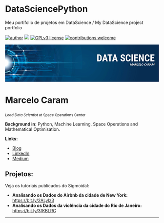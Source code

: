 # DataSciencePython
Meu portifolio de projetos em DataScience / My DataScience project portfolio

[![author](https://img.shields.io/badge/author-carlosfab-red.svg)](https:/www.linkedin.com/in/marcelo-caram-4426a214) [![](https://img.shields.io/badge/python-3.7+-blue.svg)](https://www.python.org/downloads/release/python-365/) [![GPLv3 license](https://img.shields.io/badge/License-GPLv3-blue.svg)](http://perso.crans.org/besson/LICENSE.html) [![contributions welcome](https://img.shields.io/badge/contributions-welcome-brightgreen.svg?style=flat)](https://github.com/carlosfab/data_science/issues)

<p align="center">
  <img src="banner.png" >
</p>

# Marcelo Caram
<sub>*Lead Data Scientist* at Space Operations Center</sub>

**Background in:** Python, Machine Learning, Space Operations and Mathematical Optimisation.

**Links:**
* [Blog](http://sigmoidal.ai)
* [LinkedIn](https:/www.linkedin.com/in/marcelo-caram-4426a214)
* [Medium](https://www.medium.com)


## Projetos:
Veja os tutoriais publicados do Sigmoidal:

* **Analisando os Dados do Airbnb da cidade de New York:** https://bit.ly/2ALylz3
* **Analisando os Dados da violência da cidade do Rio de Janeiro:** https://bit.ly/3fKBLRC
---
